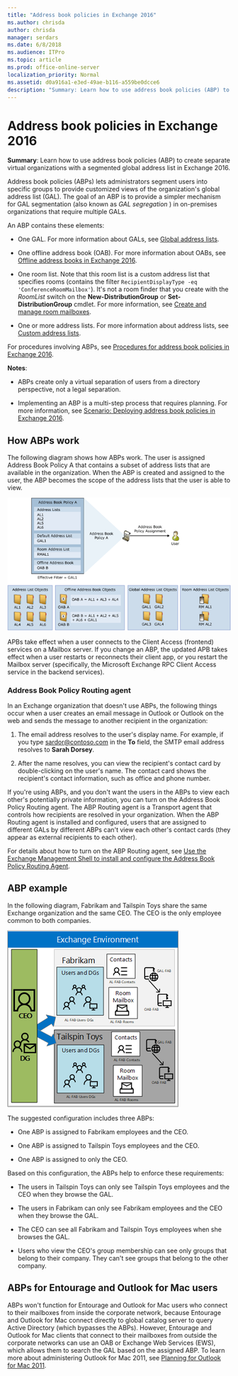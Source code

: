 ```yaml
---
title: "Address book policies in Exchange 2016"
ms.author: chrisda
author: chrisda
manager: serdars
ms.date: 6/8/2018
ms.audience: ITPro
ms.topic: article
ms.prod: office-online-server
localization_priority: Normal
ms.assetid: d0a916a1-e3ed-49ae-b116-a559be0dcce6
description: "Summary: Learn how to use address book policies (ABP) to create separate virtual organizations with a segmented global address list in Exchange 2016."
---
```


# Address book policies in Exchange 2016

 **Summary**: Learn how to use address book policies (ABP) to create separate virtual organizations with a segmented global address list in Exchange 2016.
  
Address book policies (ABPs) lets administrators segment users into specific groups to provide customized views of the organization's global address list (GAL). The goal of an ABP is to provide a simpler mechanism for GAL segmentation (also known as  *GAL segregation*  ) in on-premises organizations that require multiple GALs. 
  
 An ABP contains these elements: 
  
- One GAL. For more information about GALs, see [Global address lists](../../email-addresses-and-address-books/address-lists/address-lists.md#GALs).
    
- One offline address book (OAB). For more information about OABs, see [Offline address books in Exchange 2016](../../email-addresses-and-address-books/offline-address-books/offline-address-books.md).
    
- One room list. Note that this room list is a custom address list that specifies rooms (contains the filter  `RecipientDisplayType -eq 'ConferenceRoomMailbox'`). It's not a room finder that you create with the  _RoomList_ switch on the **New-DistributionGroup** or **Set-DistributionGroup** cmdlet. For more information, see [Create and manage room mailboxes](../../recipients/room-mailboxes.md).
    
- One or more address lists. For more information about address lists, see [Custom address lists](../../email-addresses-and-address-books/address-lists/address-lists.md#CALists).
    
For procedures involving ABPs, see [Procedures for address book policies in Exchange 2016](abp-procedures.md).
  
 **Notes**:
  
- ABPs create only a virtual separation of users from a directory perspective, not a legal separation.
    
- Implementing an ABP is a multi-step process that requires planning. For more information, see [Scenario: Deploying address book policies in Exchange 2016](abp-scenarios.md).
    
## How ABPs work
<a name="How"> </a>

The following diagram shows how ABPs work. The user is assigned Address Book Policy A that contains a subset of address lists that are available in the organization. When the ABP is created and assigned to the user, the ABP becomes the scope of the address lists that the user is able to view.
  
![Overview of Address Book Policies](../../media/ITPro_Mailbox_ABPOverall.gif)
  
APBs take effect when a user connects to the Client Access (frontend) services on a Mailbox server. If you change an ABP, the updated APB takes effect when a user restarts or reconnects their client app, or you restart the Mailbox server (specifically, the Microsoft Exchange RPC Client Access service in the backend services).
  
### Address Book Policy Routing agent
<a name="ABPTransport"> </a>

In an Exchange organization that doesn't use ABPs, the following things occur when a user creates an email message in Outlook or Outlook on the web and sends the message to another recipient in the organization:
  
1. The email address resolves to the user's display name. For example, if you type sardor@contoso.com in the **To** field, the SMTP email address resolves to **Sarah Dorsey**.
    
2. After the name resolves, you can view the recipient's contact card by double-clicking on the user's name. The contact card shows the recipient's contact information, such as office and phone number.
    
If you're using ABPs, and you don't want the users in the ABPs to view each other's potentially private information, you can turn on the Address Book Policy Routing agent. The ABP Routing agent is a Transport agent that controls how recipients are resolved in your organization. When the ABP Routing agent is installed and configured, users that are assigned to different GALs by different ABPs can't view each other's contact cards (they appear as external recipients to each other).
  
For details about how to turn on the ABP Routing agent, see [Use the Exchange Management Shell to install and configure the Address Book Policy Routing Agent](abp-procedures.md#InstallABPRouting).
  
## ABP example
<a name="example"> </a>

In the following diagram, Fabrikam and Tailspin Toys share the same Exchange organization and the same CEO. The CEO is the only employee common to both companies.
  
![Two Companies One CEO](../../media/ITPro_.png)
  
The suggested configuration includes three ABPs:
  
- One ABP is assigned to Fabrikam employees and the CEO.
    
- One ABP is assigned to Tailspin Toys employees and the CEO.
    
- One ABP is assigned to only the CEO.
    
Based on this configuration, the ABPs help to enforce these requirements:
  
- The users in Tailspin Toys can only see Tailspin Toys employees and the CEO when they browse the GAL.
    
- The users in Fabrikam can only see Fabrikam employees and the CEO when they browse the GAL.
    
- The CEO can see all Fabrikam and Tailspin Toys employees when she browses the GAL.
    
- Users who view the CEO's group membership can see only groups that belong to their company. They can't see groups that belong to the other company.
    
## ABPs for Entourage and Outlook for Mac users
<a name="Clients"> </a>

ABPs won't function for Entourage and Outlook for Mac users who connect to their mailboxes from inside the corporate network, because Entourage and Outlook for Mac connect directly to global catalog server to query Active Directory (which bypasses the ABPs). However, Entourage and Outlook for Mac clients that connect to their mailboxes from outside the corporate networks can use an OAB or Exchange Web Services (EWS), which allows them to search the GAL based on the assigned ABP. To learn more about administering Outlook for Mac 2011, see [Planning for Outlook for Mac 2011](https://go.microsoft.com/fwlink/p/?LinkId=231878).
  


